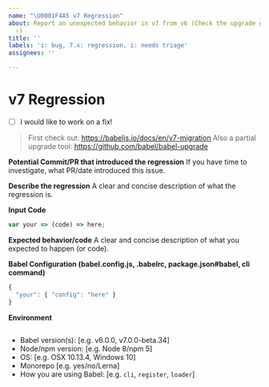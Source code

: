 ```yaml
---
name: "\U0001F4A5 v7 Regression"
about: Report an unexpected behavior in v7 from v6 (Check the upgrade guide first
  ✌️)
title: ''
labels: 'i: bug, 7.x: regression, i: needs triage'
assignees: ''

---
```


# v7 Regression

<!-- Check this if you would like to implement a PR, we are more than happy to help you go through the process !-->
- [ ] I would like to work on a fix!

> First check out: https://babeljs.io/docs/en/v7-migration
> Also a partial upgrade tool: https://github.com/babel/babel-upgrade

**Potential Commit/PR that introduced the regression**
If you have time to investigate, what PR/date introduced this issue.

**Describe the regression**
A clear and concise description of what the regression is.

**Input Code**
<!--- If you have link to our REPL or a standalone repo please link that! -->

```js
var your => (code) => here;
```

**Expected behavior/code**
A clear and concise description of what you expected to happen (or code).

**Babel Configuration (babel.config.js, .babelrc, package.json#babel, cli command)**

```js
{
  "your": { "config": "here" }
}
```

**Environment**
<!--- Tip: Instead of filling out the questions below, you can run `npx envinfo --preset babel` and paste the result below ``` -->
```

```
- Babel version(s): [e.g. v6.0.0, v7.0.0-beta.34]
- Node/npm version: [e.g. Node 8/npm 5]
- OS: [e.g. OSX 10.13.4, Windows 10]
- Monorepo [e.g. yes/no/Lerna]
- How you are using Babel: [e.g. `cli`, `register`, `loader`]
